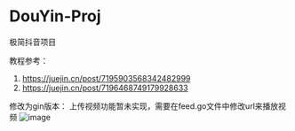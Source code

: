 # DouYin-Proj
极简抖音项目


教程参考：
1. https://juejin.cn/post/7195903568342482999
2. https://juejin.cn/post/7196468749179928633


修改为gin版本：
上传视频功能暂未实现，需要在feed.go文件中修改url来播放视频
![image](https://user-images.githubusercontent.com/58996015/216958350-45bbf600-2041-4fbc-b7c1-cf8372b24b93.png)
